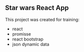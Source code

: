 ## Star wars React App

This project was created for training:
- react
- promisse
- react bootstrap
- json dynamic data

